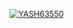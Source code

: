[![YASH63550](https://circleci.com/gh/YASH63550/Assignments_02a.svg?style=svg)](https://app.circleci.com/pipelines/github/YASH63550/Assignments_02a?branch=main&filter=all)
